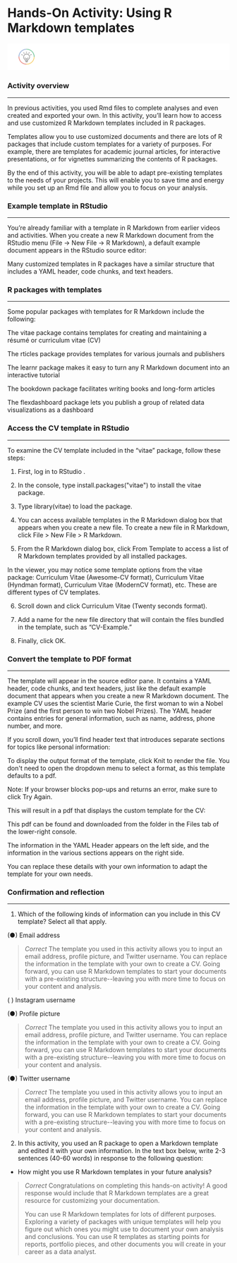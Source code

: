 # Hands-On Activity: Using R Markdown templates    


![alt text](https://github.com/paulohl/Data_Analysis_R_Programming/blob/main/img/lightbulb-HandsOn.png)

### Activity overview
_____________________    


In previous activities, you used Rmd files to complete analyses and even created and exported your own. In this activity, you’ll learn how to access and use customized R Markdown templates included in R packages. 

Templates allow you to use customized documents and there are lots of R packages that include custom templates for a variety of purposes. For example, there are templates for academic journal articles, for interactive presentations, or for vignettes summarizing the contents of R packages. 

By the end of this activity, you will be able to adapt pre-existing templates to the needs of your projects. This will enable you to save time and energy while you set up an Rmd file and allow you to focus on your analysis.

### Example template in RStudio
_______________________________    


You’re already familiar with a template in R Markdown from earlier videos and activities. When you create a new R Markdown document from the RStudio menu (File -> New File -> R Markdown), a default example document appears in the RStudio source editor:



Many customized templates in R packages have a similar structure that includes a YAML header, code chunks, and text headers.

### R packages with templates
_____________________________    


Some popular packages with templates for R Markdown include the following:

The 
vitae
 package contains templates for creating and maintaining a résumé or curriculum vitae (CV)

The 
rticles
 package provides templates for various journals and publishers

The 
learnr
 package makes it easy to turn any R Markdown document into an interactive tutorial 

The 
bookdown
 package facilitates writing books and long-form articles

The 
flexdashboard
 package lets you publish a group of related data visualizations as a dashboard

### Access the CV template in RStudio
_____________________________________    


To examine the CV template included in the “vitae” package, follow these steps:

1. First, log in to 
RStudio
.

2. In the console, type install.packages("vitae") to install the vitae package.

3. Type library(vitae) to load the package.

4. You can access available templates in the R Markdown dialog box that appears when you create a new file. To create a new file in R Markdown, click File > New File > R Markdown.



5. From the R Markdown dialog box, click From Template to access a list of R Markdown templates provided by all installed packages.



In the viewer, you may notice some template options from the vitae package: Curriculum Vitae (Awesome-CV format), Curriculum Vitae (Hyndman format), Curriculum Vitae (ModernCV format), etc. These are different types of CV templates. 

6. Scroll down and click Curriculum Vitae (Twenty seconds format). 

7. Add a name for the new file directory that will contain the files bundled in the template, such as “CV-Example.” 

8. Finally, click OK.

### Convert the template to PDF format
_____________________________________    


The template will appear in the source editor pane. It contains a YAML header, code chunks, and text headers, just like the default example document that appears when you create a new R Markdown document. The example CV uses the scientist Marie Curie, the first woman to win a Nobel Prize (and the first person to win two Nobel Prizes). The YAML header contains entries for general information, such as name, address, phone number, and more. 



If you scroll down, you’ll find header text that introduces separate sections for topics like personal information: 



To display the output format of the template, click Knit to render the file. You don't need to open the dropdown menu to select a format, as this template defaults to a pdf.

Note: If your browser blocks pop-ups and returns an error, make sure to click Try Again. 

This will result in a pdf that displays the custom template for the CV:  



This pdf can be found and downloaded from the folder in the Files tab of the lower-right console. 

The information in the YAML Header appears on the left side, and the information in the various sections appears on the right side. 

You can replace these details with your own information to adapt the template for your own needs.

### Confirmation and reflection
_______________________________    


1. Which of the following kinds of information can you include in this CV template? Select all that apply.

(●) Email address

> *Correct*
> The template you used in this activity allows you to input an email address, profile picture, and Twitter username. You can replace the information in the template with
> your own to create a CV. Going forward, you can use R Markdown templates to start your documents with a pre-existing structure--leaving you with more time to focus on your
> content and analysis.

( ) Instagram username

(●) Profile picture

> *Correct*
> The template you used in this activity allows you to input an email address, profile picture, and Twitter username. You can replace the information in the template with your
> own to create a CV. Going forward, you can use R Markdown templates to start your documents with a pre-existing structure--leaving you with more time to focus on your
> content and analysis.

(●) Twitter username

> *Correct*
> The template you used in this activity allows you to input an email address, profile picture, and Twitter username. You can replace the information in the template with your
> own to create a CV. Going forward, you can use R Markdown templates to start your documents with a pre-existing structure--leaving you with more time to focus on your
> content and analysis.

2. In this activity, you used an R package to open a Markdown template and edited it with your own information. In the text box below, write 2-3 sentences (40-60 words) in
   response to the following question:

* How might you use R Markdown templates in your future analysis?

> *Correct*
> Congratulations on completing this hands-on activity! A good response would include that R Markdown templates are a great resource for customizing your documentation.
>
> You can use R Markdown templates for lots of different purposes. Exploring a variety of packages with unique templates will help you figure out which ones you might use
> to document your own analysis and conclusions. You can use R templates as starting points for reports, portfolio pieces, and other documents you will create in your career
> as a data analyst.





   
